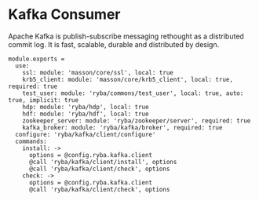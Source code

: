 
# Kafka Consumer

Apache Kafka is publish-subscribe messaging rethought as a distributed commit
log. It is fast, scalable, durable and distributed by design.

    module.exports =
      use:
        ssl: module: 'masson/core/ssl', local: true
        krb5_client: module: 'masson/core/krb5_client', local: true, required: true
        test_user: module: 'ryba/commons/test_user', local: true, auto: true, implicit: true
        hdp: module: 'ryba/hdp', local: true
        hdf: module: 'ryba/hdf', local: true
        zookeeper_server: module: 'ryba/zookeeper/server', required: true
        kafka_broker: module: 'ryba/kafka/broker', required: true
      configure: 'ryba/kafka/client/configure'
      commands:
        install: ->
          options = @config.ryba.kafka.client
          @call 'ryba/kafka/client/install', options
          @call 'ryba/kafka/client/check', options
        check: ->
          options = @config.ryba.kafka.client
          @call 'ryba/kafka/client/check', options
